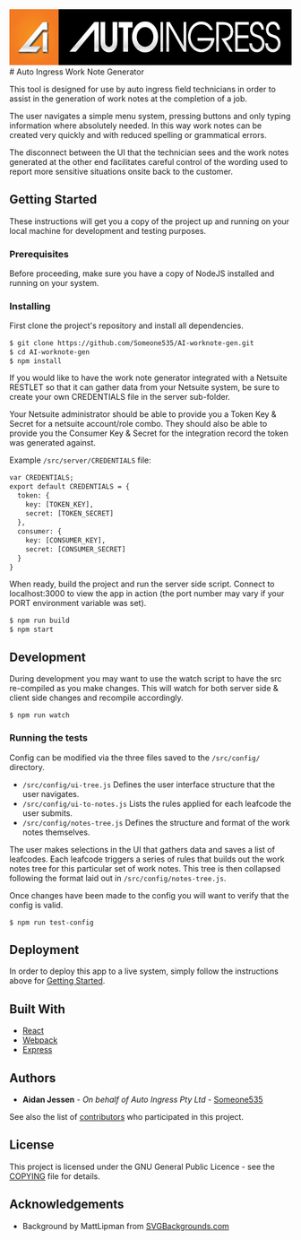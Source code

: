 <img src="src/images/AI_NEW_LOGO.jpg" alt="Logo" height="100">
# Auto Ingress Work Note Generator

This tool is designed for use by auto ingress field technicians in order to assist in the generation of work notes at the completion of a job. 

The user navigates a simple menu system, pressing buttons and only typing information where absolutely needed. In this way work notes can be created very quickly and with reduced spelling or grammatical errors. 

The disconnect between the UI that the technician sees and the work notes generated at the other end facilitates careful control of the wording used to report more sensitive situations onsite back to the customer.

## Getting Started

These instructions will get you a copy of the project up and running on your local machine for development and testing purposes. 

### Prerequisites

Before proceeding, make sure you have a copy of NodeJS installed and running on your system.

### Installing

First clone the project's repository and install all dependencies.

```
$ git clone https://github.com/Someone535/AI-worknote-gen.git
$ cd AI-worknote-gen
$ npm install
```

If you would like to have the work note generator integrated with a Netsuite RESTLET so that it can gather data from your Netsuite system, be sure to create your own CREDENTIALS file in the server sub-folder.

Your Netsuite administrator should be able to provide you a Token Key &amp; Secret for a netsuite account/role combo. They should also be able to provide you the Consumer Key &amp; Secret for the integration record the token was generated against.

Example `/src/server/CREDENTIALS` file:
```
var CREDENTIALS;
export default CREDENTIALS = {
  token: {
    key: [TOKEN_KEY],
    secret: [TOKEN_SECRET]
  },
  consumer: {
    key: [CONSUMER_KEY],
    secret: [CONSUMER_SECRET]
  }
}
```

When ready, build the project and run the server side script. Connect to localhost:3000 to view the app in action (the port number may vary if your PORT environment variable was set).

```
$ npm run build
$ npm start
```

## Development

During development you may want to use the watch script to have the src re-compiled as you make changes. This will watch for both server side &amp; client side changes and recompile accordingly. 

```
$ npm run watch
```

### Running the tests

Config can be modified via the three files saved to the `/src/config/` directory.

* `/src/config/ui-tree.js` Defines the user interface structure that the user navigates.
* `/src/config/ui-to-notes.js` Lists the rules applied for each leafcode the user submits.
* `/src/config/notes-tree.js` Defines the structure and format of the work notes themselves.

The user makes selections in the UI that gathers data and saves a list of leafcodes. Each leafcode triggers a series of rules that builds out the work notes tree for this particular set of work notes. This tree is then collapsed following the format laid out in `/src/config/notes-tree.js`.

Once changes have been made to the config you will want to verify that the config is valid.

```
$ npm run test-config
```

## Deployment

In order to deploy this app to a live system, simply follow the instructions above for [Getting Started](#getting-started).

## Built With

* [React](https://reactjs.org)
* [Webpack](https://webpack.js.org)
* [Express](https://expressjs.com)

## Authors

* **Aidan Jessen** - *On behalf of Auto Ingress Pty Ltd* - [Someone535](https://github.com/Someone535)

See also the list of [contributors](https://github.com/your/project/contributors) who participated in this project.

## License

This project is licensed under the GNU General Public Licence - see the [COPYING](COPYING) file for details.

## Acknowledgements

* Background by MattLipman from [SVGBackgrounds.com](https://www.svgbackgrounds.com)
